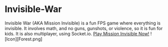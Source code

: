 # Invisible-War
Invisible War (AKA Mission Invisible) is a fun FPS game where everything is invisible. It involves math, and no guns, gunshots, or violence, so it is fun for kids. It is also multiplayer, using Socket.io.
[Play Mission Invisible Now!](https://missioninvisible.onrender.com/)
![Icon][Forest.png]
